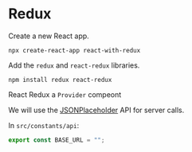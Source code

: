 # Redux

Create a new React app.

```
npx create-react-app react-with-redux
```

Add the `redux` and `react-redux` libraries.

```
npm install redux react-redux
```

React Redux a `Provider` compeont

We will use the <a href="https://jsonplaceholder.typicode.com/">JSONPlaceholder</a> API for server calls.

In `src/constants/api`:

```js
export const BASE_URL = "";
```
